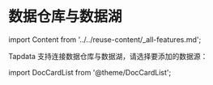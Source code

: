 # 数据仓库与数据湖
import Content from '../../reuse-content/_all-features.md';

<Content />


Tapdata 支持连接数据仓库与数据湖，请选择要添加的数据源：

import DocCardList from '@theme/DocCardList';

<DocCardList />
